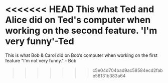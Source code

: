<<<<<<< HEAD
This what Ted and Alice did on Ted's computer when working on the second feature.
'I'm very funny'-Ted
=======
This is what Bob & Carol did on Bob’s computer when working on the first feature
"I'm not very funny." - Bob
>>>>>>> c5e04d704bad9ac58584ecd2fabe58131b383a64
